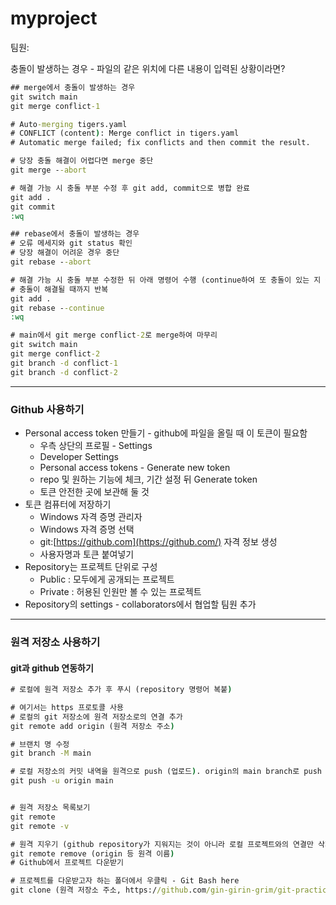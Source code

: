 # **myproject**

팀원: 

충돌이 발생하는 경우 - 파일의 같은 위치에 다른 내용이 입력된 상황이라면?

```cmd
## merge에서 충돌이 발생하는 경우
git switch main
git merge conflict-1

# Auto-merging tigers.yaml
# CONFLICT (content): Merge conflict in tigers.yaml
# Automatic merge failed; fix conflicts and then commit the result.

# 당장 충돌 해결이 어렵다면 merge 중단
git merge --abort

# 해결 가능 시 충돌 부분 수정 후 git add, commit으로 병합 완료
git add .
git commit
:wq

## rebase에서 충돌이 발생하는 경우
# 오류 메세지와 git status 확인
# 당장 해결이 어려운 경우 중단
git rebase --abort

# 해결 가능 시 충돌 부분 수정한 뒤 아래 명령어 수행 (continue하여 또 충돌이 있는 지 찾는다)
# 충돌이 해결될 때까지 반복
git add .
git rebase --continue
:wq

# main에서 git merge conflict-2로 merge하여 마무리
git switch main
git merge conflict-2
git branch -d conflict-1
git branch -d conflict-2
```

------

### **Github 사용하기**

- Personal access token 만들기 - github에 파일을 올릴 때 이 토큰이 필요함
  - 우측 상단의 프로필 - Settings
  - Developer Settings
  - Personal access tokens - Generate new token
  - repo 및 원하는 기능에 체크, 기간 설정 뒤 Generate token
  - 토큰 안전한 곳에 보관해 둘 것
- 토큰 컴퓨터에 저장하기
  - Windows 자격 증명 관리자
  - Windows 자격 증명 선택
  - git:[https://github.com](https://github.com/) 자격 정보 생성
  - 사용자명과 토큰 붙여넣기
- Repository는 프로젝트 단위로 구성
  - Public : 모두에게 공개되는 프로젝트
  - Private : 허용된 인원만 볼 수 있는 프로젝트
- Repository의 settings - collaborators에서 협업할 팀원 추가

------

### **원격 저장소 사용하기**

#### **git과 github 연동하기**

```cmd
# 로컬에 원격 저장소 추가 후 푸시 (repository 명령어 복붙)

# 여기서는 https 프로토콜 사용
# 로컬의 git 저장소에 원격 저장소로의 연결 추가
git remote add origin (원격 저장소 주소)

# 브랜치 명 수정
git branch -M main

# 로컬 저장소의 커밋 내역을 원격으로 push (업로드). origin의 main branch로 push
git push -u origin main


# 원격 저장소 목록보기
git remote
git remote -v

# 원격 지우기 (github repository가 지워지는 것이 아니라 로컬 프로젝트와의 연결만 삭제)
git remote remove (origin 등 원격 이름)
# Github에서 프로젝트 다운받기

# 프로젝트를 다운받고자 하는 폴더에서 우클릭 - Git Bash here
git clone (원격 저장소 주소, https://github.com/gin-girin-grim/git-practice.git)
```

